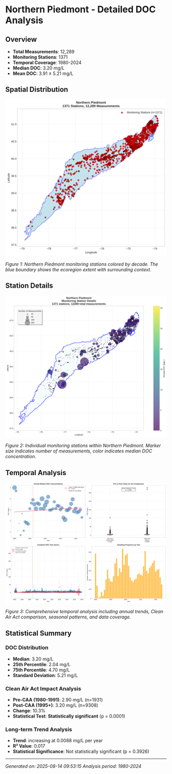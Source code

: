 # Northern Piedmont - Detailed DOC Analysis

## Overview
- **Total Measurements**: 12,289
- **Monitoring Stations**: 1371
- **Temporal Coverage**: 1980-2024
- **Median DOC**: 3.20 mg/L
- **Mean DOC**: 3.91 ± 5.21 mg/L

## Spatial Distribution

![Ecoregion Overview](Northern_Piedmont_overview_map.png)

*Figure 1: Northern Piedmont monitoring stations colored by decade. The blue boundary shows the ecoregion extent with surrounding context.*

## Station Details

![Station Details](Northern_Piedmont_stations.png)

*Figure 2: Individual monitoring stations within Northern Piedmont. Marker size indicates number of measurements, color indicates median DOC concentration.*

## Temporal Analysis

![Time Series Analysis](Northern_Piedmont_timeseries.png)

*Figure 3: Comprehensive temporal analysis including annual trends, Clean Air Act comparison, seasonal patterns, and data coverage.*

## Statistical Summary

### DOC Distribution
- **Median**: 3.20 mg/L
- **25th Percentile**: 2.04 mg/L  
- **75th Percentile**: 4.70 mg/L
- **Standard Deviation**: 5.21 mg/L

### Clean Air Act Impact Analysis

- **Pre-CAA (1980-1991)**: 2.90 mg/L (n=1931)
- **Post-CAA (1995+)**: 3.20 mg/L (n=9308)
- **Change**: 10.3%
- **Statistical Test**: **Statistically significant** (p = 0.0001)

### Long-term Trend Analysis

- **Trend**: increasing at 0.0088 mg/L per year
- **R² Value**: 0.017
- **Statistical Significance**: Not statistically significant (p = 0.3926)


---
*Generated on: 2025-08-14 09:53:15*
*Analysis period: 1980-2024*

